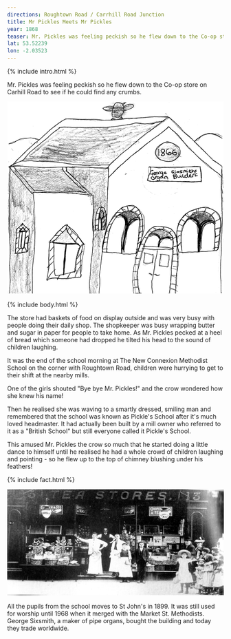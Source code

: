 ```yaml
---
directions: Roughtown Road / Carrhill Road Junction
title: Mr Pickles Meets Mr Pickles
year: 1868
teaser: Mr. Pickles was feeling peckish so he flew down to the Co-op store on Carhill Road to see if he could find any crumbs.
lat: 53.52239
lon: -2.03523
---
```


{% include intro.html %}

Mr. Pickles was feeling peckish so he flew down to the Co-op store on Carhill Road to see if he could find any crumbs.

![Illustration by children of Milton St. John's School](/images/stops/crow/Trail_Crow_2.png)

{% include body.html %}

The store had baskets of food on display outside and was very busy with people doing their daily shop. The shopkeeper was busy wrapping butter and sugar in paper for people to take home. As Mr. Pickles pecked at a heel of bread which someone had dropped he tilted his head to the sound of children laughing.

It was the end of the school morning at The New Connexion Methodist School on the corner with Roughtown Road, children were hurrying to get to their shift at the nearby mills.

One of the girls shouted "Bye bye Mr. Pickles!" and the crow wondered how she knew his name! 

Then he realised she was waving to a smartly dressed, smiling man and remembered that the school was known as Pickle's School after it's much loved headmaster. It had actually been built by a mill owner who referred to it as a "British School" but still everyone called it Pickle's School. 

This amused Mr. Pickles the crow so much that he started doing a little dance to himself until he realised he had a whole crowd of children laughing and pointing - so he flew up to the top of chimney blushing under his feathers!

{% include fact.html %}

![Photo of shops](/images/stops/crow/Trail_Crow_2b.png)

All the pupils from the school moves to St John's in 1899. It was still used for worship until 1968 when it merged with the Market St. Methodists. George Sixsmith, a maker of pipe organs, bought the building and today they trade worldwide.